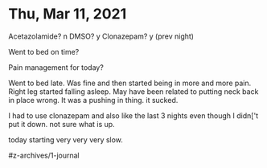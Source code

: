 # Thu, Mar 11, 2021
Acetazolamide? n
DMSO? y
Clonazepam? y
(prev night)

Went to bed on time? 

Pain management for today? 


Went to bed late. Was fine and then started being in more and more pain. Right leg started falling asleep. May have been related to putting neck back in place wrong. It was a pushing in thing. it sucked.

I had to use clonazepam and also like the last 3 nights even though I didn['t put it down. not sure what is up.

today starting very very very slow.


#z-archives/1-journal